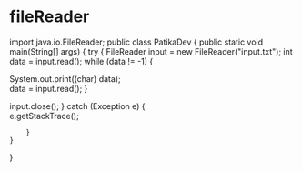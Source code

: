 # fileReader
import java.io.FileReader; 
public class PatikaDev { public static void main(String[] args) { 
try { FileReader input = new FileReader("input.txt"); 
int data = input.read(); while (data != -1) {

System.out.print((char) data);                
data = input.read();
}

input.close();
} catch (Exception e) {            
e.getStackTrace();

        }
    }
}


